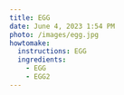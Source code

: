 ```yaml
---
title: EGG
date: June 4, 2023 1:54 PM
photo: /images/egg.jpg
howtomake:
  instructions: EGG
  ingredients:
    - EGG
    - EGG2
---
```

